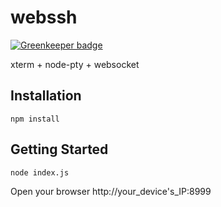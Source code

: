 # webssh

[![Greenkeeper badge](https://badges.greenkeeper.io/dews/webssh.svg)](https://greenkeeper.io/)

xterm + node-pty + websocket

## Installation   
    npm install
    
## Getting Started
    node index.js
    
Open your browser http://your_device's_IP:8999    
